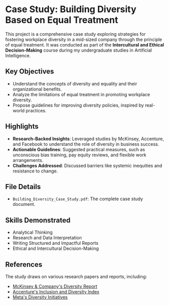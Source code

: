 # Case Study: Building Diversity Based on Equal Treatment

This project is a comprehensive case study exploring strategies for fostering workplace diversity in a mid-sized company through the principle of equal treatment. It was conducted as part of the **Intercultural and Ethical Decision-Making** course during my undergraduate studies in Artificial Intelligence.

## Key Objectives
- Understand the concepts of diversity and equality and their organizational benefits.
- Analyze the limitations of equal treatment in promoting workplace diversity.
- Propose guidelines for improving diversity policies, inspired by real-world practices.

## Highlights
- **Research-Backed Insights**: Leveraged studies by McKinsey, Accenture, and Facebook to understand the role of diversity in business success.
- **Actionable Guidelines**: Suggested practical measures, such as unconscious bias training, pay equity reviews, and flexible work arrangements.
- **Challenges Addressed**: Discussed barriers like systemic inequities and resistance to change.

## File Details
- `Building_Diversity_Case_Study.pdf`: The complete case study document.

## Skills Demonstrated
- Analytical Thinking
- Research and Data Interpretation
- Writing Structured and Impactful Reports
- Ethical and Intercultural Decision-Making

## References
The study draws on various research papers and reports, including:
- [McKinsey & Company's Diversity Report](https://www.mckinsey.com/capabilities/people-and-organizational-performance/our-insights/delivering-through-diversity)
- [Accenture's Inclusion and Diversity Index](https://www.accenture.com/in-en/about/inclusion-diversity-index)
- [Meta's Diversity Initiatives](https://about.fb.com/news/2021/07/facebook-diversity-report-2021/)
